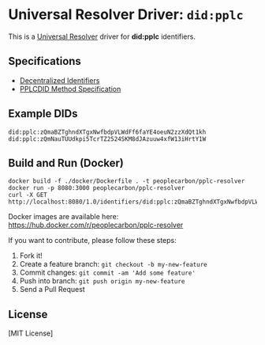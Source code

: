 # Universal Resolver Driver: `did:pplc`

This is a [Universal Resolver](https://github.com/decentralized-identity/universal-resolver/) driver for **did:pplc** identifiers.

## Specifications

* [Decentralized Identifiers](https://w3c.github.io/did-core/)
* [PPLCDID Method Specification](https://peoplecarbon.github.io/pplcdid/)

## Example DIDs

```
did:pplc:zQmaBZTghndXTgxNwfbdpVLWdFf6faYE4oeuN2zzXdQt1kh
did:pplc:zQmNauTUUdkpi5TcrTZ2524SKM8dJAzuuw4xfW13iHrtY1W
```

## Build and Run (Docker)

```
docker build -f ./docker/Dockerfile . -t peoplecarbon/pplc-resolver
docker run -p 8080:3000 peoplecarbon/pplc-resolver
curl -X GET http://localhost:8080/1.0/identifiers/did:pplc:zQmaBZTghndXTgxNwfbdpVLWdFf6faYE4oeuN2zzXdQt1kh
```

Docker images are available here: https://hub.docker.com/r/peoplecarbon/pplc-resolver


If you want to contribute, please follow these steps:

1. Fork it!
2. Create a feature branch: `git checkout -b my-new-feature`
3. Commit changes: `git commit -am 'Add some feature'`
4. Push into branch: `git push origin my-new-feature`
5. Send a Pull Request

## License

[MIT License]